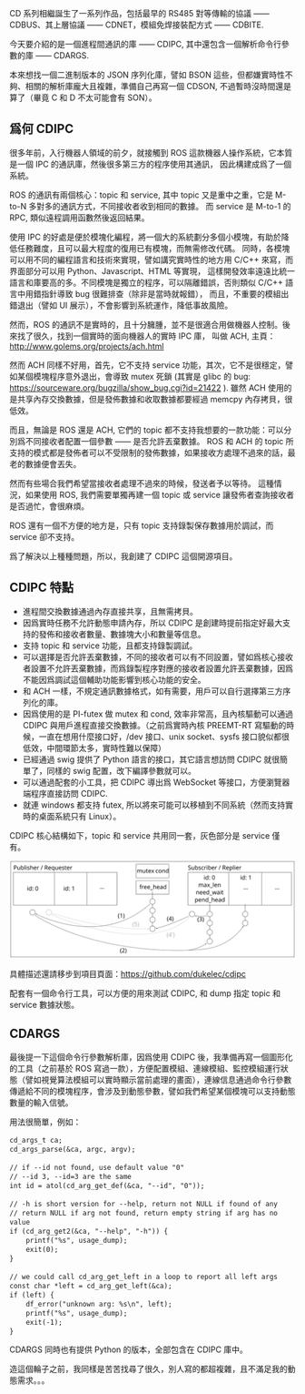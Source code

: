 
CD 系列相繼誕生了一系列作品，包括最早的 RS485 對等傳輸的協議 —— CDBUS、其上層協議 —— CDNET，模組免焊接裝配方式 —— CDBITE.

今天要介紹的是一個進程間通訊的庫 —— CDIPC, 其中還包含一個解析命令行參數的庫 —— CDARGS.

本來想找一個二進制版本的 JSON 序列化庫，譬如 BSON 這些，但都嫌實時性不夠、相關的解析庫龐大且複雜，準備自己再寫一個 CDSON,
不過暫時沒時間還是算了（畢竟 C 和 D 不太可能會有 SON）。


## 爲何 CDIPC

很多年前，入行機器人領域的前夕，就接觸到 ROS 這款機器人操作系統，它本質是一個 IPC 的通訊庫，然後很多第三方的程序使用其通訊，
因此構建成爲了一個系統。

ROS 的通訊有兩個核心：topic 和 service, 其中 topic 又是重中之重，它是 M-to-N 多對多的通訊方式，不同接收者收到相同的數據。
而 service 是 M-to-1 的 RPC, 類似遠程調用函數然後返回結果。

使用 IPC 的好處是便於模塊化編程，將一個大的系統劃分多個小模塊，有助於降低任務難度，且可以最大程度的復用已有模塊，而無需修改代碼。
同時，各模塊可以用不同的編程語言和技術來實現，譬如講究實時性的地方用 C/C++ 來寫，而界面部分可以用 Python、Javascript、HTML 等實現，
這樣開發效率遠遠比統一語言和庫要高的多。不同模塊是獨立的程序，可以隔離錯誤，否則類似 C/C++ 語言中用錯指針導致 bug 很難排查（除非是當時就報錯），
而且，不重要的模組出錯退出（譬如 UI 展示），不會影響到系統運作，降低事故風險。

然而，ROS 的通訊不是實時的，且十分臃腫，並不是很適合用做機器人控制。後來找了很久，找到一個實時的面向機器人的實時 IPC 庫，
叫做 ACH, 主頁：http://www.golems.org/projects/ach.html

然而 ACH 同樣不好用，首先，它不支持 service 功能，其次，它不是很穩定，譬如某個模塊程序意外退出，會導致 mutex 死鎖 (其實是 glibc 的 bug: https://sourceware.org/bugzilla/show_bug.cgi?id=21422 ).
雖然 ACH 使用的是共享內存交換數據，但是發佈數據和收取數據都要經過 memcpy 內存拷貝，很低效。

而且，無論是 ROS 還是 ACH, 它們的 topic 都不支持我想要的一款功能：可以分別爲不同接收者配置一個參數 —— 是否允許丟棄數據。
ROS 和 ACH 的 topic 所支持的模式都是發佈者可以不受限制的發佈數據，如果接收方處理不過來的話，最老的數據便會丟失。

然而有些場合我們希望當接收者處理不過來的時候，發送者予以等待。
這種情況，如果使用 ROS, 我們需要單獨再建一個 topic 或 service 讓發佈者查詢接收者是否過忙，會很麻煩。

ROS 還有一個不方便的地方是，只有 topic 支持錄製保存數據用於調試，而 service 卻不支持。

爲了解決以上種種問題，所以，我創建了 CDIPC 這個開源項目。


## CDIPC 特點

 - 進程間交換數據通過內存直接共享，且無需拷貝。
 - 因爲實時任務不允許動態申請內存，所以 CDIPC 是創建時提前指定好最大支持的發佈和接收者數量、數據塊大小和數量等信息。
 - 支持 topic 和 service 功能，且都支持錄製調試。
 - 可以選擇是否允許丟棄數據，不同的接收者可以有不同設置，譬如爲核心接收者設置不允許丟棄數據，而爲錄製程序對應的接收者設置允許丟棄數據，因爲不能因爲調試這個輔助功能影響到核心功能的安全。
 - 和 ACH 一樣，不規定通訊數據格式，如有需要，用戶可以自行選擇第三方序列化的庫。
 - 因爲使用的是 PI-futex 做 mutex 和 cond, 效率非常高，且內核驅動可以通過 CDIPC 與用戶進程直接交換數據。（之前爲實時內核 PREEMT-RT 寫驅動的時候，一直在想用什麼接口好，/dev 接口、unix socket、sysfs 接口貌似都很低效，中間環節太多，實時性難以保障）
 - 已經通過 swig 提供了 Python 語言的接口，其它語言想訪問 CDIPC 就很簡單了，同樣的 swig 配置，改下編譯參數就可以。
 - 可以通過配套的小工具，把 CDIPC 導出爲 WebSocket 等接口，方便瀏覽器端程序直接訪問 CDIPC.
 - 就連 windows 都支持 futex, 所以將來可能可以移植到不同系統（然而支持實時的桌面系統只有 Linux）。

CDIPC 核心結構如下，topic 和 service 共用同一套，灰色部分是 service 僅有。

<img src="cdipc-data-structure.svg" style="max-width:100%">

具體描述還請移步到項目頁面：https://github.com/dukelec/cdipc

配套有一個命令行工具，可以方便的用來測試 CDIPC, 和 dump 指定 topic 和 service 數據狀態。


## CDARGS

最後提一下這個命令行參數解析庫，因爲使用 CDIPC 後，我準備再寫一個圖形化的工具（之前基於 ROS 寫過一款），方便配置模組、連線模組、監控模組運行狀態（譬如視覺算法模組可以實時顯示當前處理的畫面），連線信息通過命令行參數傳遞給不同的模塊程序，會涉及到動態參數，譬如我們希望某個模塊可以支持動態數量的輸入信號。

用法很簡單，例如：

```
cd_args_t ca;
cd_args_parse(&ca, argc, argv);

// if --id not found, use default value "0"
// --id 3, --id=3 are the same
int id = atol(cd_arg_get_def(&ca, "--id", "0"));

// -h is short version for --help, return not NULL if found of any
// return NULL if arg not found, return empty string if arg has no value
if (cd_arg_get2(&ca, "--help", "-h")) {
    printf("%s", usage_dump);
    exit(0);
}

// we could call cd_arg_get_left in a loop to report all left args
const char *left = cd_arg_get_left(&ca);
if (left) {
    df_error("unknown arg: %s\n", left);
    printf("%s", usage_dump);
    exit(-1);
}
```

CDARGS 同時也有提供 Python 的版本，全部包含在 CDIPC 庫中。

造這個輪子之前，我同樣是苦苦找尋了很久，別人寫的都超複雜，且不滿足我的動態需求。。。

